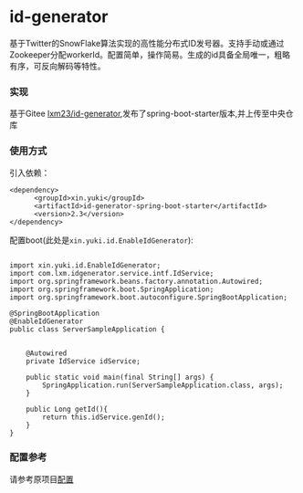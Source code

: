 # id-generator
基于Twitter的SnowFlake算法实现的高性能分布式ID发号器。支持手动或通过Zookeeper分配workerId。配置简单，操作简易。生成的id具备全局唯一，粗略有序，可反向解码等特性。

### 实现
基于Gitee [lxm23/id-generator](https://gitee.com/simpleweb/id-generator),发布了spring-boot-starter版本,并上传至中央仓库

### 使用方式
引入依赖：
```
<dependency>
      <groupId>xin.yuki</groupId>
      <artifactId>id-generator-spring-boot-starter</artifactId>
      <version>2.3</version>
</dependency>
```
配置boot(此处是`xin.yuki.id.EnableIdGenerator`):
```

import xin.yuki.id.EnableIdGenerator;
import com.lxm.idgenerator.service.intf.IdService;
import org.springframework.beans.factory.annotation.Autowired;
import org.springframework.boot.SpringApplication;
import org.springframework.boot.autoconfigure.SpringBootApplication;

@SpringBootApplication
@EnableIdGenerator
public class ServerSampleApplication {


    @Autowired
    private IdService idService;

    public static void main(final String[] args) {
        SpringApplication.run(ServerSampleApplication.class, args);
    }

    public Long getId(){
        return this.idService.genId();
    }
}

```

### 配置参考
请参考原项目[配置](https://gitee.com/simpleweb/id-generator#%E5%8F%82%E6%95%B0)



